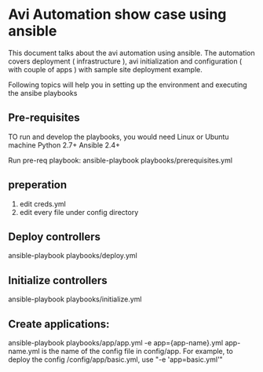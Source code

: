 # Avi Automation show case using ansible

This document talks about the avi automation using ansible. The automation covers deployment ( infrastructure ), avi initialization and configuration ( with couple of apps ) with sample site deployment example.

Following topics will help you in setting up the environment and executing the ansibe playbooks

## Pre-requisites

TO run and develop the playbooks, you would need
  Linux or Ubuntu machine
  Python 2.7+
  Ansible 2.4+
  
Run pre-req playbook: 
ansible-playbook playbooks/prerequisites.yml

## preperation

1. edit creds.yml 
2. edit every file under config directory 

## Deploy controllers

 ansible-playbook playbooks/deploy.yml

## Initialize controllers
 ansible-playbook playbooks/initialize.yml

## Create applications:
 ansible-playbook playbooks/app/app.yml -e app={app-name}.yml
app-name.yml is the name of the config file in config/app. For example, to deploy the config /config/app/basic.yml, use "-e 'app=basic.yml'"
